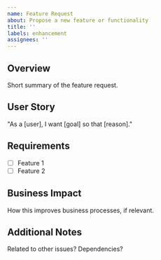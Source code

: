 ```yaml
---
name: Feature Request
about: Propose a new feature or functionality
title: ''
labels: enhancement
assignees: ''
---
```


## Overview
Short summary of the feature request.

## User Story
"As a [user], I want [goal] so that [reason]."

## Requirements
- [ ] Feature 1
- [ ] Feature 2

## Business Impact
How this improves business processes, if relevant.

## Additional Notes
Related to other issues? Dependencies?
